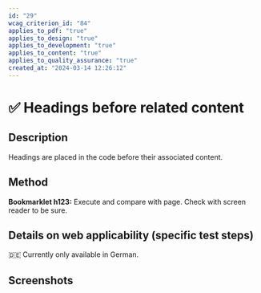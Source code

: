 ```yaml
---
id: "29"
wcag_criterion_id: "84"
applies_to_pdf: "true"
applies_to_design: "true"
applies_to_development: "true"
applies_to_content: "true"
applies_to_quality_assurance: "true"
created_at: "2024-03-14 12:26:12"
---
```


# ✅ Headings before related content

## Description

Headings are placed in the code before their associated content.

## Method

**Bookmarklet h123:** Execute and compare with page. Check with screen reader to be sure.

## Details on web applicability (specific test steps)

🇩🇪 Currently only available in German.

## Screenshots

